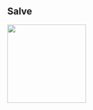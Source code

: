 ## Salve
 <div>
  <a href="https://github.com/Frm2003">
  <!--<img height="180em" src="https://github-readme-stats.vercel.app/api?username=Frm2003&show_icons=true&theme=dracula&include_all_commits=true&count_private=true"/>-->
  <img height="180em" src="https://github-readme-stats.vercel.app/api/top-langs/?username=Frm2003&layout=compact&langs_count=7&theme=dracula"/>
</div>
<div style="display: inline_block"><br>

</div>
 
</div>
